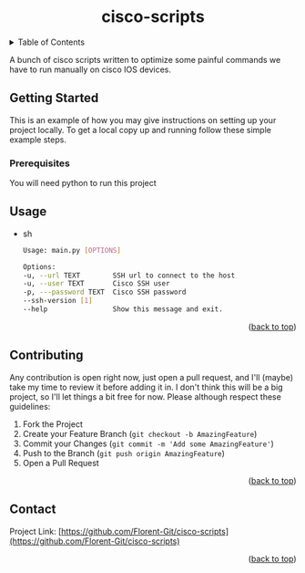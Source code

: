 <div align="center">
    <h1 align="center">cisco-scripts</h3>
</div>



<!-- TABLE OF CONTENTS -->
<details>
  <summary>Table of Contents</summary>
  <ol>
    <li>
      <a href="#getting-started">Getting Started</a>
      <ul>
        <li><a href="#prerequisites">Prerequisites</a></li>
      </ul>
    </li>
    <li><a href="#usage">Usage</a></li>
    <li><a href="#contributing">Contributing</a></li>
    <li><a href="#contact">Contact</a></li>
  </ol>
</details>

A bunch of cisco scripts written to optimize some painful commands we have to run manually on cisco IOS devices.

<!-- GETTING STARTED -->
## Getting Started

This is an example of how you may give instructions on setting up your project locally.
To get a local copy up and running follow these simple example steps.

### Prerequisites

You will need python to run this project

<!-- USAGE EXAMPLES -->
## Usage

* sh
  ```sh
  Usage: main.py [OPTIONS]

  Options:
  -u, --url TEXT        SSH url to connect to the host
  -u, --user TEXT       Cisco SSH user
  -p, ---password TEXT  Cisco SSH password
  --ssh-version [1]
  --help                Show this message and exit.
  ```                


<p align="right">(<a href="#readme-top">back to top</a>)</p>


<!-- CONTRIBUTING -->
## Contributing

Any contribution is open right now, just open a pull request, and I'll (maybe) take my time to review it before adding it in. I don't think this will be a big project, so I'll let things a bit free for now. Please although respect these guidelines:

1. Fork the Project
2. Create your Feature Branch (`git checkout -b AmazingFeature`)
3. Commit your Changes (`git commit -m 'Add some AmazingFeature'`)
4. Push to the Branch (`git push origin AmazingFeature`)
5. Open a Pull Request

<p align="right">(<a href="#readme-top">back to top</a>)</p>


<!-- CONTACT -->
## Contact

Project Link: [https://github.com/Florent-Git/cisco-scripts](https://github.com/Florent-Git/cisco-scripts)

<p align="right">(<a href="#readme-top">back to top</a>)</p>
